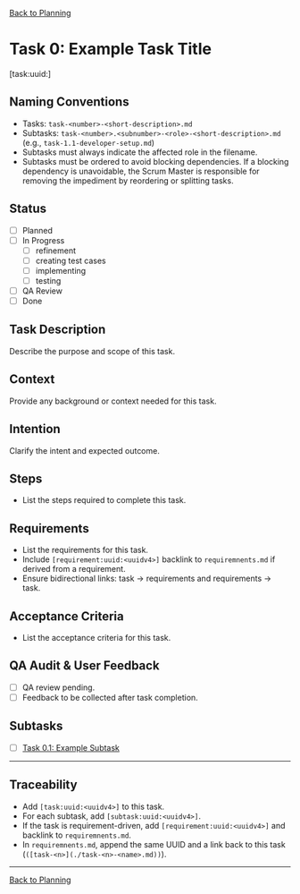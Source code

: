 
[Back to Planning](./planning.md)

# Task 0: Example Task Title

[task:uuid:<uuidv4>]

## Naming Conventions
- Tasks: `task-<number>-<short-description>.md`
- Subtasks: `task-<number>.<subnumber>-<role>-<short-description>.md` (e.g., `task-1.1-developer-setup.md`)
- Subtasks must always indicate the affected role in the filename.
- Subtasks must be ordered to avoid blocking dependencies. If a blocking dependency is unavoidable, the Scrum Master is responsible for removing the impediment by reordering or splitting tasks.

## Status
- [ ] Planned
- [ ] In Progress
  - [ ] refinement
  - [ ] creating test cases
  - [ ] implementing
  - [ ] testing
- [ ] QA Review
- [ ] Done

## Task Description
Describe the purpose and scope of this task.

## Context
Provide any background or context needed for this task.

## Intention
Clarify the intent and expected outcome.

## Steps
- List the steps required to complete this task.

## Requirements
- List the requirements for this task.
 - Include `[requirement:uuid:<uuidv4>]` backlink to `requiremnents.md` if derived from a requirement.
 - Ensure bidirectional links: task → requirements and requirements → task.

## Acceptance Criteria
- List the acceptance criteria for this task.

## QA Audit & User Feedback
- [ ] QA review pending.
- [ ] Feedback to be collected after task completion.

## Subtasks
- [ ] [Task 0.1: Example Subtask](./task-0.1-example-subtask.md)

---

## Traceability
- Add `[task:uuid:<uuidv4>]` to this task.
- For each subtask, add `[subtask:uuid:<uuidv4>]`.
- If the task is requirement-driven, add `[requirement:uuid:<uuidv4>]` and backlink to `requiremnents.md`.
- In `requiremnents.md`, append the same UUID and a link back to this task (`([task-<n>](./task-<n>-<name>.md))`).

---

[Back to Planning](./planning.md)
